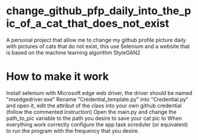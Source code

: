 # change_github_pfp_daily_into_the_pic_of_a_cat_that_does_not_exist
A personal project that allow me to change my github profile picture daily with pictures of cats that do not exist, this use Selenium and a website that is based on the machine learning algorithm StyleGAN2

# How to make it work 
Install selenium with Microsoft edge web driver, the driver should be named "msedgedriver.exe"
Rename "Credential_template.py" into "Credential.py" and open it, edit the attribut of the class into your own github credential (follow the commented instruction)
Open the main.py and change the path_to_pic variable to the path you desire to save your cat pic to 
When everything work correctly configure the app task screduler (or equivalent) to run the program with the frequency that you desire.
